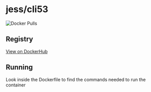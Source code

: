 # jess/cli53

![Docker Pulls](https://img.shields.io/docker/pulls/jess/cli53)



## Registry

[View on DockerHub](https://hub.docker.com/r/jess/cli53)

## Running

Look inside the Dockerfile to find the commands needed to run the container
